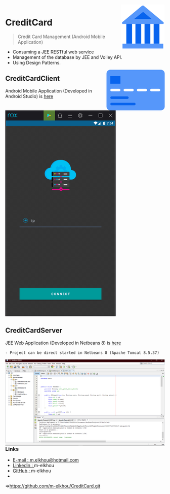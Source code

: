 <img src="app/src/main/res/drawable/icon.png" align="right" />

# CreditCard
> Credit Card Management (Android Mobile Application)

- Consuming a JEE RESTful web service
- Management of the database by JEE and Volley API.
- Using Design Patterns.

<img src="app/src/main/res/drawable/card.png" align="right" />

## CreditCardClient
Android Mobile Application (Developed in Android Studio) is [here](https://github.com/m-elkhou/CreditCard/tree/master/app)

<img src="Screens/1.png" align="Centre" />

## CreditCardServer
JEE Web Application (Developed in Netbeans 8) is [here](https://github.com/m-elkhou/CreditCard/tree/master/Cd)
```
- Project can be direct started in Netbeans 8 (Apache Tomcat 8.5.37)
```
<img src="Screens/netbeans.png" align="right" />

<br />

***
### Links
- [E-mail : ](mailto:m.elkhou@hotmail.com) m.elkhou@hotmail.com
- [Linkedin : ](https://www.linkedin.com/in/m-elkhou/) m-elkhou
- [GitHub : ](https://github.com/m-elkhou) m-elkhou
- <br/>
=>https://github.com/m-elkhou/CreditCard.git
